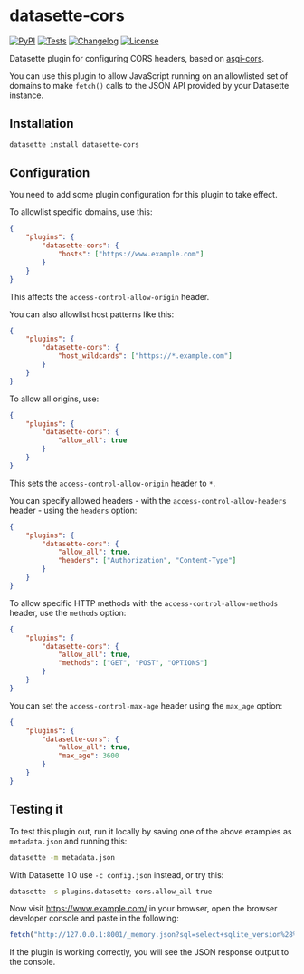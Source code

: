 # datasette-cors

[![PyPI](https://img.shields.io/pypi/v/datasette-cors.svg)](https://pypi.org/project/datasette-cors/)
[![Tests](https://github.com/simonw/datasette-cors/actions/workflows/test.yml/badge.svg)](https://github.com/simonw/datasette-cors/actions/workflows/test.yml)
[![Changelog](https://img.shields.io/github/v/release/simonw/datasette-cors?include_prereleases&label=changelog)](https://github.com/simonw/datasette-cors/releases)
[![License](https://img.shields.io/badge/license-Apache%202.0-blue.svg)](https://github.com/simonw/datasette-cors/blob/main/LICENSE)

Datasette plugin for configuring CORS headers, based on [asgi-cors](https://github.com/simonw/asgi-cors).

You can use this plugin to allow JavaScript running on an allowlisted set of domains to make `fetch()` calls to the JSON API provided by your Datasette instance.

## Installation
```bash
datasette install datasette-cors
```
## Configuration

You need to add some plugin configuration for this plugin to take effect.

To allowlist specific domains, use this:

```json
{
    "plugins": {
        "datasette-cors": {
            "hosts": ["https://www.example.com"]
        }
    }
}
```
This affects the `access-control-allow-origin` header.

You can also allowlist host patterns like this:

```json
{
    "plugins": {
        "datasette-cors": {
            "host_wildcards": ["https://*.example.com"]
        }
    }
}
```

To allow all origins, use:

```json
{
    "plugins": {
        "datasette-cors": {
            "allow_all": true
        }
    }
}
```
This sets the `access-control-allow-origin` header to `*`.

You can specify allowed headers - with the `access-control-allow-headers` header - using the `headers` option:

```json
{
    "plugins": {
        "datasette-cors": {
            "allow_all": true,
            "headers": ["Authorization", "Content-Type"]
        }
    }
}
```

To allow specific HTTP methods with the `access-control-allow-methods` header, use the `methods` option:

```json
{
    "plugins": {
        "datasette-cors": {
            "allow_all": true,
            "methods": ["GET", "POST", "OPTIONS"]
        }
    }
}
```

You can set the `access-control-max-age` header using the `max_age` option:

```json
{
    "plugins": {
        "datasette-cors": {
            "allow_all": true,
            "max_age": 3600
        }
    }
}
```

## Testing it

To test this plugin out, run it locally by saving one of the above examples as `metadata.json` and running this:
```bash
datasette -m metadata.json
```
With Datasette 1.0 use `-c config.json` instead, or try this:
```bash
datasette -s plugins.datasette-cors.allow_all true
```

Now visit https://www.example.com/ in your browser, open the browser developer console and paste in the following:

```javascript
fetch("http://127.0.0.1:8001/_memory.json?sql=select+sqlite_version%28%29").then(r => r.json()).then(console.log)
```

If the plugin is working correctly, you will see the JSON response output to the console.
